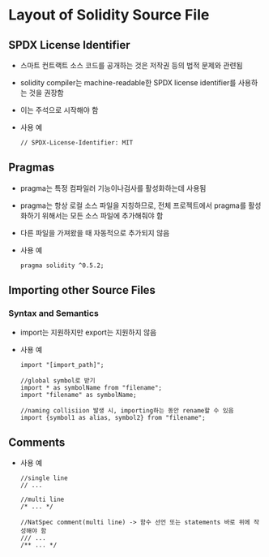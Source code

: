 # Layout of Solidity Source File
## SPDX License Identifier

- 스마트 컨트랙트 소스 코드를 공개하는 것은 저작권 등의 법적 문제와 관련됨
- solidity compiler는 machine-readable한 SPDX license identifier를 사용하는 것을 권장함
- 이는 주석으로 시작해야 함
- 사용 예
    
    ```solidity
    // SPDX-License-Identifier: MIT
    ```
    

## Pragmas

- pragma는 특정 컴파일러 기능이나검사를 활성화하는데 사용됨
- pragma는 항상 로컬 소스 파일을 지칭하므로, 전체 프로젝트에서 pragma를 활성화하기 위해서는 모든 소스 파일에 추가해줘야 함
- 다른 파일을 가져왔을 때 자동적으로 추가되지 않음
- 사용 예
    
    ```solidity
    pragma solidity ^0.5.2;
    ```
    

## ****Importing other Source Files****

### Syntax and Semantics

- import는 지원하지만 export는 지원하지 않음
- 사용 예
    
    ```solidity
    import "[import_path]";
    
    //global symbol로 받기
    import * as symbolName from "filename";
    import "filename" as symbolName;
    
    //naming collisiion 발생 시, importing하는 동안 rename할 수 있음
    import {symbol1 as alias, symbol2} from "filename";
    ```
    

## Comments

- 사용 예
    
    ```solidity
    //single line
    // ...
    
    //multi line
    /* ... */
    
    //NatSpec comment(multi line) -> 함수 선언 또는 statements 바로 위에 작성해야 함
    /// ... 
    /** ... */
    ```
